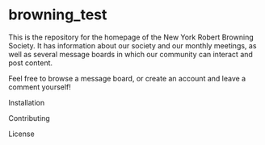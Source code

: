 # browning_test
This is the repository for the homepage of the New York Robert Browning Society. It has information about our society and our monthly meetings, as well as several message boards in which our community can interact and post content.

Feel free to browse a message board, or create an account and leave a comment yourself!

Installation

Contributing

License
